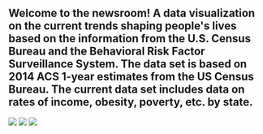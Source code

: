 ## Welcome to the newsroom! A  data visualization on the current trends shaping people's lives based on the  information from the U.S. Census Bureau and the Behavioral Risk Factor Surveillance System. The data set is based on 2014 ACS 1-year estimates from the US Census Bureau. The current data set includes data on rates of income, obesity, poverty, etc. by state.
<p float="left">
<img src = "https://github.com/BanuNathan/D3-Challenge/blob/main/assets/data/Screenshot%20(106).png">
<img src = "https://github.com/BanuNathan/D3-Challenge/blob/main/assets/data/Screenshot%20(107).png">
<img src = "https://github.com/BanuNathan/D3-Challenge/blob/main/assets/data/Screenshot%20(108).png">
</p>
